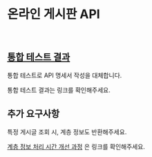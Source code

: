 # 온라인 게시판 API

<br/>

## [통합 테스트 결과](https://github.com/kimdev0206/wanted-pre-onboarding-backend/wiki/%5B%EB%AC%B8%EC%84%9C%5D-%ED%86%B5%ED%95%A9-%ED%85%8C%EC%8A%A4%ED%8A%B8-%EA%B2%B0%EA%B3%BC)

통합 테스트로 API 명세서 작성을 대체합니다.

통합 테스트 결과는 링크를 확인해주세요.

## 추가 요구사항

특정 게시글 조회 시, 계층 정보도 반환해주세요.

[계층 정보 처리 시간 개선 과정](https://github.com/kimdev0206/wanted-pre-onboarding-backend/wiki/%5B%EC%84%B1%EB%8A%A5-%EA%B0%9C%EC%84%A0%5D-breadcrumbs-%EC%9D%BD%EA%B8%B0-%EC%9E%91%EC%97%85-%EA%B0%9C%EC%84%A0-%EA%B3%BC%EC%A0%95) 은 링크를 확인해주세요.
